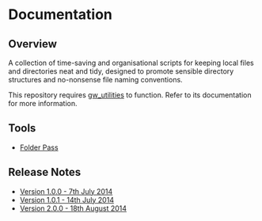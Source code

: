 # Documentation

## Overview

A collection of time-saving and organisational scripts for keeping local files and directories neat and tidy, designed to promote sensible directory structures and no-nonsense file naming conventions.

This repository requires [gw_utilities](https://github.com/jesskelsall/gw_utilities) to function. Refer to its documentation for more information.

## Tools

- [Folder Pass](folder_pass/index.md)

## Release Notes

- [Version 1.0.0 - 7th July 2014](release_notes/1.0.0.md)
- [Version 1.0.1 - 14th July 2014](release_notes/1.0.1.md)
- [Version 2.0.0 - 18th August 2014](release_notes/2.0.0.md)
